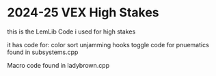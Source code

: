 # 2024-25 VEX High Stakes
this is the LemLib Code i used for high stakes

it has code for:
color sort
unjamming hooks
toggle code for pnuematics
found in subsystems.cpp

Macro code found in ladybrown.cpp
